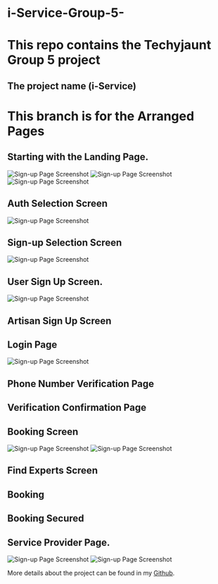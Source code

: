# i-Service-Group-5-

# This repo contains the Techyjaunt Group 5 project
## The project name (i-Service) 

# This branch is for the Arranged Pages 

## Starting with the Landing Page.
![Sign-up Page Screenshot](/Images/Screenshot%20(139).png)
![Sign-up Page Screenshot](/Images/Screenshot%20(140).png)
![Sign-up Page Screenshot](/Images/Screenshot%20(141).png)

## Auth Selection Screen
![Sign-up Page Screenshot](/Images/Screenshot%20(143).png)

## Sign-up Selection Screen
![Sign-up Page Screenshot](/Images/Screenshot%20(144).png)

## User Sign Up Screen.
![Sign-up Page Screenshot](/Images/Screenshot%20(142).png)

## Artisan Sign Up Screen

## Login Page
![Sign-up Page Screenshot](/Images/Screenshot%20(143).png)

## Phone Number Verification Page

## Verification Confirmation Page 

## Booking Screen
![Sign-up Page Screenshot](/Images/Screenshot%20(137).png)
![Sign-up Page Screenshot](/Images/Screenshot%20(138).png)

## Find Experts Screen

## Booking

## Booking Secured


## Service Provider Page.
![Sign-up Page Screenshot](/Images/Screenshot%20(145).png)
![Sign-up Page Screenshot](/Images/Screenshot%20(146).png)


More details about the project can be found in my [Github](https://github.com/Hnn3y).